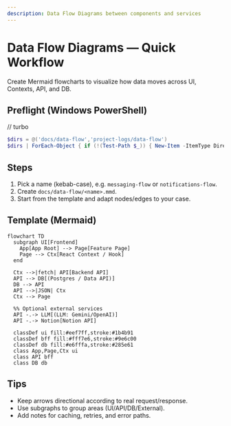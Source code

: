 ```yaml
---
description: Data Flow Diagrams between components and services
---
```


# Data Flow Diagrams — Quick Workflow

Create Mermaid flowcharts to visualize how data moves across UI, Contexts, API, and DB.

## Preflight (Windows PowerShell)
// turbo
```powershell
$dirs = @('docs/data-flow','project-logs/data-flow')
$dirs | ForEach-Object { if (!(Test-Path $_)) { New-Item -ItemType Directory -Path $_ | Out-Null } }
```

## Steps
1) Pick a name (kebab-case), e.g. `messaging-flow` or `notifications-flow`.
2) Create `docs/data-flow/<name>.mmd`.
3) Start from the template and adapt nodes/edges to your case.

## Template (Mermaid)
```mermaid
flowchart TD
  subgraph UI[Frontend]
    App[App Root] --> Page[Feature Page]
    Page --> Ctx[React Context / Hook]
  end

  Ctx -->|fetch| API[Backend API]
  API --> DB[(Postgres / Data API)]
  DB --> API
  API -->|JSON| Ctx
  Ctx --> Page

  %% Optional external services
  API -.-> LLM[(LLM: Gemini/OpenAI)]
  API -.-> Notion[Notion API]

  classDef ui fill:#eef7ff,stroke:#1b4b91
  classDef bff fill:#fff7e6,stroke:#9e6c00
  classDef db fill:#e6fffa,stroke:#285e61
  class App,Page,Ctx ui
  class API bff
  class DB db
```

## Tips
- Keep arrows directional according to real request/response.
- Use subgraphs to group areas (UI/API/DB/External).
- Add notes for caching, retries, and error paths.
